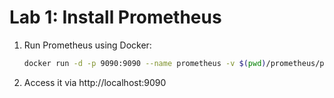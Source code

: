 # Lab 1: Install Prometheus

1. Run Prometheus using Docker:
   ```bash
   docker run -d -p 9090:9090 --name prometheus -v $(pwd)/prometheus/prometheus.yml:/etc/prometheus/prometheus.yml prom/prometheus
   ```

2. Access it via http://localhost:9090